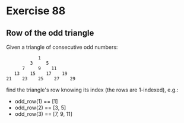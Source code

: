 # Exercise 88

## Row of the odd triangle

Given a triangle of consecutive odd numbers:

                1
             3     5
          7     9    11
       13    15    17    19
    21    23    25    27    29

find the triangle's row knowing its index (the rows are 1-indexed), e.g.:

* odd_row(1)  ==  [1]
* odd_row(2)  ==  [3, 5]
* odd_row(3)  ==  [7, 9, 11]
